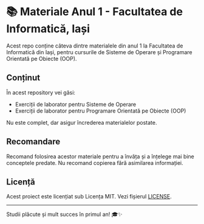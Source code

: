 # 📚 Materiale Anul 1 - Facultatea de Informatică, Iași

Acest repo conține câteva dintre materialele din anul 1 la Facultatea de Informatică din Iași, pentru cursurile de Sisteme de Operare și Programare Orientată pe Obiecte (OOP). 

## Conținut

În acest repository vei găsi:

- Exerciții de laborator pentru Sisteme de Operare
- Exerciții de laborator pentru Programare Orientată pe Obiecte (OOP)

Nu este complet, dar asigur încrederea materialelor postate.
<br>

## Recomandare

Recomand folosirea acestor materiale pentru a învăța și a înțelege mai bine conceptele predate. Nu recomand copierea fără asimilarea informației.

## Licență

Acest proiect este licențiat sub Licența MIT. Vezi fișierul [LICENSE](https://github.com/DamianCozma/FII/blob/main/LICENSE).

---

Studii plăcute și mult succes în primul an! 🎓✨
